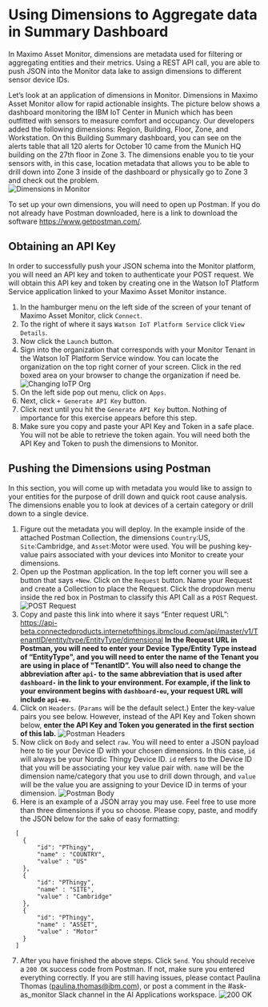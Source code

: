 # Using Dimensions to Aggregate data in Summary Dashboard

In Maximo Asset Monitor, dimensions are metadata used for filtering or aggregating entities and their metrics. Using a REST API call, you are able to push JSON into the Monitor data lake to assign dimensions to different sensor device IDs.  

Let’s look at an application of dimensions in Monitor. Dimensions in Maximo Asset Monitor allow for rapid actionable insights. The picture below shows a dashboard monitoring the IBM IoT Center in Munich which has been outfitted with sensors to measure comfort and occupancy. Our developers added the following dimensions: Region, Building, Floor, Zone, and Workstation. On this Building Summary dashboard, you can see on the alerts table that all 120 alerts for October 10 came from the Munich HQ building on the 27th floor in Zone 3. The dimensions enable you to tie your sensors with, in this case, location metadata that allows you to be able to drill down into Zone 3 inside of the dashboard or physically go to Zone 3 and check out the problem.  
![Dimensions in Monitor](img/cd1.png) 

To set up your own dimensions, you will need to open up Postman. If you do not already have Postman downloaded, here is a link to download the software https://www.getpostman.com/. 

## Obtaining an API Key
In order to successfully push your JSON schema into the Monitor platform, you will need an API key and token to authenticate your POST request. We will obtain this API key and token by creating one in the Watson IoT Platform Service application linked to your Maximo Asset Monitor instance.

1. In the hamburger menu on the left side of the screen of your tenant of Maximo Asset Monitor, click `Connect`.
2. To the right of where it says `Watson IoT Platform Service` click `View Details`.
3. Now click the `Launch` button.
4. Sign into the organization that corresponds with your Monitor Tenant in the Watson IoT Platform Service window. You can locate the organization on the top right corner of your screen. Click in the red boxed area on your browser to change the organization if need be. ![Changing IoTP Org](img/cd2.png) 
5. On the left side pop out menu, click on `Apps`.
6. Next, click `+ Generate API Key` button.
7. Click next until you hit the `Generate API Key` button. Nothing of importance for this exercise appears before this step.
8. Make sure you copy and paste your API Key and Token in a safe place. You will not be able to retrieve the token again. You will need both the API Key and Token to push the dimensions to Monitor.
## Pushing the Dimensions using Postman

In this section, you will come up with metadata you would like to assign to your entities for the purpose of drill down and quick root cause analysis. The dimensions enable you to look at devices of a certain category or drill down to a single device.

1. Figure out the metadata you will deploy. In the example inside of the attached Postman Collection, the dimensions `Country`:US, `Site`:Cambridge, and `Asset`:Motor were used. You will be pushing key-value pairs associated with your devices into Monitor to create your dimensions.
2. Open up the Postman application. In the top left corner you will see a button that says `+New`. Click on the `Request` button. Name your Request and create a Collection to place the Request.  Click the dropdown menu inside the red box in Postman to classify this API Call as a `POST` Request. ![POST Request](img/cd3.png)
3. Copy and paste this link into where it says “Enter request URL”: https://api-beta.connectedproducts.internetofthings.ibmcloud.com/api/master/v1/TenantID/entity/type/EntityType/dimensional **In the Request URL in Postman, you will need to enter your Device Type/Entity Type instead of “EntityType", and you will need to enter the name of the Tenant you are using in place of "TenantID”. You will also need to change the abbreviation after `api-` to the same abbreviation that is used after `dashboard-` in the link to your environment. For example, if the link to your environment begins with `dashboard-eu`, your request URL will include `api-eu`.**
4. Click on `Headers`. (`Params` will be the default select.) Enter the key-value pairs you see below. However, instead of the API Key and Token shown below, **enter the API Key and Token you generated in the first section of this lab.** ![Postman Headers](img/cd4.png)
5. Now click on `Body` and select `raw`. You will need to enter a JSON payload here to tie your Device ID with your chosen dimensions. In this case, `id` will always be your Nordic Thingy Device ID. `id` refers to the Device ID that you will be associating your key value pair with. `name` will be the dimension name/category that you use to drill down through, and `value` will be the value you are assigning to your Device ID in terms of your dimension. ![Postman Body](img/cd5.png)
6. Here is an example of a JSON array you may use. Feel free to use more than three dimensions if you so choose. Please copy, paste, and modify the JSON below for the sake of easy formatting: 
```
  [
    {
        "id": "PThingy",
        "name" : "COUNTRY",
        "value" : "US"
    },
    {
        "id": "PThingy",
        "name" : "SITE",
        "value" : "Cambridge"
    },
    {
        "id": "PThingy",
        "name" : "ASSET",
        "value" : "Motor"
    }
  ] 
 ```
7. After you have finished the above steps. Click `Send`. You should receive a `200 OK` success code from Postman. If not, make sure you entered everything correctly. If you are still having issues, please contact Paulina Thomas (paulina.thomas@ibm.com), or post a comment in the #ask-as_monitor Slack channel in the AI Applications workspace. ![200 OK](img/cd6.png)
